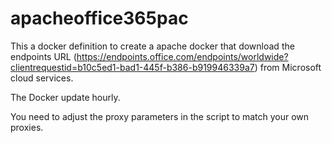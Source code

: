 # apacheoffice365pac
This a docker definition to create a apache docker that download the endpoints URL (https://endpoints.office.com/endpoints/worldwide?clientrequestid=b10c5ed1-bad1-445f-b386-b919946339a7) from Microsoft cloud services.

The Docker update hourly.

You need to adjust the proxy parameters in the script to match your own proxies.
